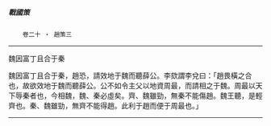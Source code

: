 

##### 戰國策
　　`卷二十 ‧ 趙策三`

* * *

魏因富丁且合于秦

魏因富丁且合于秦，趙恐，請效地于魏而聽薛公。李欬謂李兌曰：「趙畏橫之合也，故欲效地于魏而聽薛公。公不如令主父以地資周最，而請相之于魏。周最以天下辱秦者也，今相魏，魏、秦必虛矣。齊、魏雖勁，無秦不能傷趙。魏王聽，是輕齊也。秦、魏雖勁，無齊不能得趙。此利于趙而便于周最也。」

* * *

